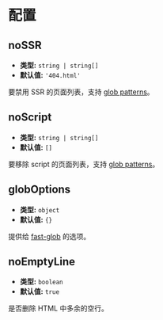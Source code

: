 # 配置

## noSSR

- **类型:** `string | string[]`
- **默认值:** `'404.html'`

要禁用 SSR 的页面列表，支持 [glob patterns](https://github.com/isaacs/minimatch#usage)。

## noScript

- **类型:** `string | string[]`
- **默认值:** `[]`

要移除 script 的页面列表，支持 [glob patterns](https://github.com/isaacs/minimatch#usage)。

## globOptions

- **类型:** `object`
- **默认值:** `{}`

提供给 [fast-glob](https://github.com/mrmlnc/fast-glob#options-1) 的选项。

## noEmptyLine

- **类型:** `boolean`
- **默认值:** `true`

是否删除 HTML 中多余的空行。
